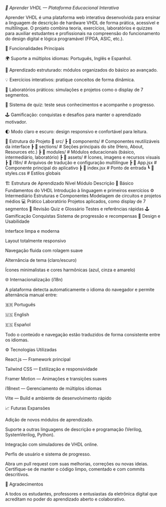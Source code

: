 *🧠 Aprender VHDL — Plataforma Educacional Interativa*

Aprender VHDL é uma plataforma web interativa desenvolvida para ensinar a linguagem de descrição de hardware VHDL de forma prática, acessível e multilíngue.
O projeto combina teoria, exercícios, laboratórios e quizzes para auxiliar estudantes e profissionais na compreensão do funcionamento do design digital e lógica programável (FPGA, ASIC, etc.).

🚀 Funcionalidades Principais

🌍 Suporte a múltiplos idiomas: Português, Inglês e Espanhol.

🧩 Aprendizado estruturado: módulos organizados do básico ao avançado.

💡 Exercícios interativos: pratique conceitos de forma dinâmica.

🔬 Laboratórios práticos: simulações e projetos como o display de 7 segmentos.

🎯 Sistema de quiz: teste seus conhecimentos e acompanhe o progresso.

🕹️ Gamificação: conquistas e desafios para manter o aprendizado motivador.

🌓 Modo claro e escuro: design responsivo e confortável para leitura.

🧩 Estrutura do Projeto
📂 src/
 ┣ 📁 components/           # Componentes reutilizáveis da interface
 ┣ 📁 sections/             # Seções principais do site (Hero, About, Resources etc.)
 ┣ 📁 modules/              # Módulos educacionais (básico, intermediário, laboratório)
 ┣ 📁 assets/               # Ícones, imagens e recursos visuais
 ┣ 📁 i18n/                 # Arquivos de tradução e configuração multilíngue
 ┣ 📄 App.jsx               # Componente principal do aplicativo
 ┣ 📄 index.jsx             # Ponto de entrada
 ┗ 📄 styles.css            # Estilos globais

🏗️ Estrutura de Aprendizado
Nível	Módulo	Descrição
🧱 Básico	Fundamentos do VHDL	Introdução à linguagem e primeiros exercícios
⚙️ Intermediário	Estruturas e Componentes	Modelagem de circuitos e projetos médios
💻 Prático	Laboratório	Projetos aplicados, como display de 7 segmentos
🧠 Revisão	Quiz e Glossário	Testes e referências rápidas
🕹️ Gamificação	Conquistas	Sistema de progressão e recompensas
🎨 Design e Usabilidade

Interface limpa e moderna

Layout totalmente responsivo

Navegação fluida com rolagem suave

Alternância de tema (claro/escuro)

Ícones minimalistas e cores harmônicas (azul, cinza e amarelo)

🌐 Internacionalização (i18n)

A plataforma detecta automaticamente o idioma do navegador e permite alternância manual entre:

🇧🇷 Português

🇺🇸 English

🇪🇸 Español

Todo o conteúdo e navegação estão traduzidos de forma consistente entre os idiomas.

⚙️ Tecnologias Utilizadas

React.js — Framework principal

Tailwind CSS — Estilização e responsividade

Framer Motion — Animações e transições suaves

i18next — Gerenciamento de múltiplos idiomas

Vite — Build e ambiente de desenvolvimento rápido

📈 Futuras Expansões

Adição de novos módulos de aprendizado.

Suporte a outras linguagens de descrição e programação (Verilog, SystemVerilog, Python).

Integração com simuladores de VHDL online.

Perfis de usuário e sistema de progresso.


Abra um pull request com suas melhorias, correções ou novas ideias.
Certifique-se de manter o código limpo, comentado e com commits descritivos.

🌟 Agradecimentos

A todos os estudantes, professores e entusiastas da eletrônica digital que acreditam no poder do aprendizado aberto e colaborativo.
